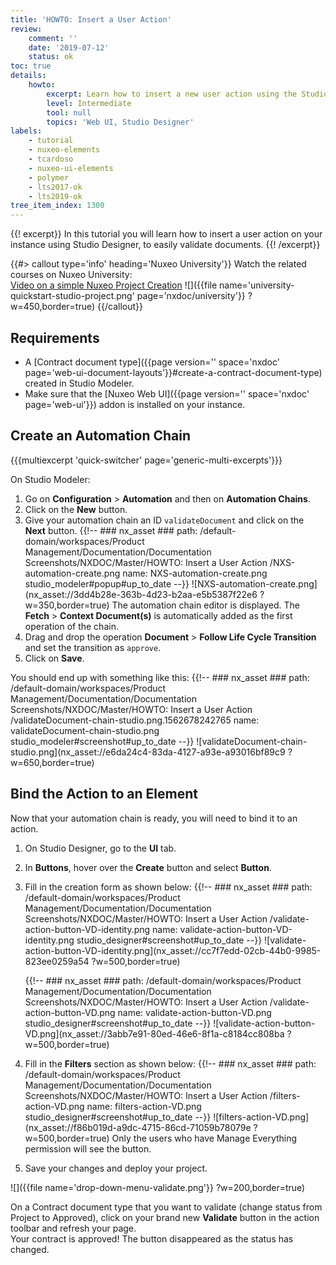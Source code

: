 ```yaml
---
title: 'HOWTO: Insert a User Action'
review:
    comment: ''
    date: '2019-07-12'
    status: ok
toc: true
details:
    howto:
        excerpt: Learn how to insert a new user action using the Studio Designer
        level: Intermediate
        tool: null
        topics: 'Web UI, Studio Designer'
labels:
    - tutorial
    - nuxeo-elements
    - tcardoso
    - nuxeo-ui-elements
    - polymer
    - lts2017-ok
    - lts2019-ok
tree_item_index: 1300
---
```


{{! excerpt}}
In this tutorial you will learn how to insert a user action on your instance using Studio Designer, to easily validate documents.
{{! /excerpt}}

{{#> callout type='info' heading='Nuxeo University'}}
Watch the related courses on Nuxeo University:</br>
[Video on a simple Nuxeo Project Creation](https://university.nuxeo.com/learn/public/course/view/elearning/144/nuxeo-platform-quickstart-creation-of-a-simple-nuxeo-studio-project)
![]({{file name='university-quickstart-studio-project.png' page='nxdoc/university'}} ?w=450,border=true)
{{/callout}}

## Requirements

- A [Contract document type]({{page version='' space='nxdoc' page='web-ui-document-layouts'}}#create-a-contract-document-type) created in Studio Modeler.
- Make sure that the [Nuxeo Web UI]({{page version='' space='nxdoc' page='web-ui'}}) addon is installed on your instance.

## Create an Automation Chain

{{{multiexcerpt 'quick-switcher' page='generic-multi-excerpts'}}}

On Studio Modeler:
1. Go on **Configuration** > **Automation** and then on **Automation Chains**.
1. Click on the **New** button.
1. Give your automation chain an ID `validateDocument` and click on the **Next** button.
  {{!--     ### nx_asset ###
    path: /default-domain/workspaces/Product Management/Documentation/Documentation Screenshots/NXDOC/Master/HOWTO: Insert a User Action /NXS-automation-create.png
    name: NXS-automation-create.png
    studio_modeler#popup#up_to_date
  --}}
  ![NXS-automation-create.png](nx_asset://3dd4b28e-363b-4d23-b2aa-e5b5387f22e6 ?w=350,border=true)
  The automation chain editor is displayed. The **Fetch** > **Context Document(s)** is automatically added as the first operation of the chain.
1. Drag and drop the operation **Document** > **Follow Life Cycle Transition** and set the transition as `approve`.
1. Click on **Save**.

  You should end up with something like this:
  {{!--     ### nx_asset ###
    path: /default-domain/workspaces/Product Management/Documentation/Documentation Screenshots/NXDOC/Master/HOWTO: Insert a User Action /validateDocument-chain-studio.png.1562678242765
    name: validateDocument-chain-studio.png
    studio_modeler#screenshot#up_to_date
  --}}
  ![validateDocument-chain-studio.png](nx_asset://e6da24c4-83da-4127-a93e-a93016bf89c9 ?w=650,border=true)

## Bind the Action to an Element

Now that your automation chain is ready, you will need to bind it to an action.

1. On Studio Designer, go to the **UI** tab.
1. In **Buttons**, hover over the **Create** button and select **Button**.
1. Fill in the creation form as shown below:
    {{!--     ### nx_asset ###
      path: /default-domain/workspaces/Product Management/Documentation/Documentation Screenshots/NXDOC/Master/HOWTO: Insert a User Action /validate-action-button-VD-identity.png
      name: validate-action-button-VD-identity.png
      studio_designer#screenshot#up_to_date
    --}}
    ![validate-action-button-VD-identity.png](nx_asset://cc7f7edd-02cb-44b0-9985-823ee0259a54 ?w=500,border=true)

    {{!--     ### nx_asset ###
      path: /default-domain/workspaces/Product Management/Documentation/Documentation Screenshots/NXDOC/Master/HOWTO: Insert a User Action /validate-action-button-VD.png
      name: validate-action-button-VD.png
      studio_designer#screenshot#up_to_date
    --}}
    ![validate-action-button-VD.png](nx_asset://3abb7e91-80ed-46e6-8f1a-c8184cc808ba ?w=500,border=true)
1. Fill in the **Filters** section as shown below:
  {{!--     ### nx_asset ###
    path: /default-domain/workspaces/Product Management/Documentation/Documentation Screenshots/NXDOC/Master/HOWTO: Insert a User Action /filters-action-VD.png
    name: filters-action-VD.png
    studio_designer#screenshot#up_to_date
  --}}
  ![filters-action-VD.png](nx_asset://f86b019d-a9dc-4715-86cd-71059b78079e ?w=500,border=true)
  Only the users who have Manage Everything permission will see the button.
1. Save your changes and deploy your project.

![]({{file name='drop-down-menu-validate.png'}} ?w=200,border=true)

On a Contract document type that you want to validate (change status from Project to Approved), click on your brand new **Validate** button in the action toolbar and refresh your page.  
Your contract is approved! The button disappeared as the status has changed.
